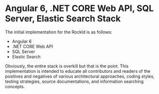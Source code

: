 # Angular 6, .NET CORE Web API, SQL Server, Elastic Search Stack #

The initial implementation for the RockId is as follows:

* Angular 6
* .NET CORE Web API
* SQL Server
* Elastic Search

Obviously, the entire stack is overkill but that is the point.  This implementation is intended to educate all contributors and readers of the positives and negatives of various architectural approaches, coding styles, testing strategies, source documentations, and information searching concepts.
